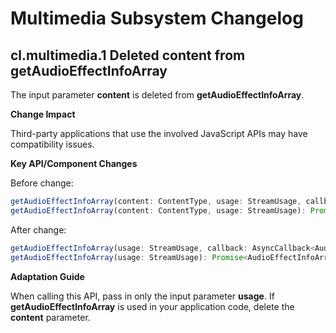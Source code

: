 # Multimedia Subsystem Changelog

## cl.multimedia.1 Deleted content from getAudioEffectInfoArray

The input parameter **content** is deleted from **getAudioEffectInfoArray**.

**Change Impact**

Third-party applications that use the involved JavaScript APIs may have compatibility issues.

**Key API/Component Changes**

Before change:

 ```js
getAudioEffectInfoArray(content: ContentType, usage: StreamUsage, callback: AsyncCallback<AudioEffectInfoArray>): void;
getAudioEffectInfoArray(content: ContentType, usage: StreamUsage): Promise<AudioEffectInfoArray>;
 ```

After change:

 ```js
getAudioEffectInfoArray(usage: StreamUsage, callback: AsyncCallback<AudioEffectInfoArray>): void;
getAudioEffectInfoArray(usage: StreamUsage): Promise<AudioEffectInfoArray>;
 ```

**Adaptation Guide**

When calling this API, pass in only the input parameter **usage**. If **getAudioEffectInfoArray** is used in your application code, delete the **content** parameter.
